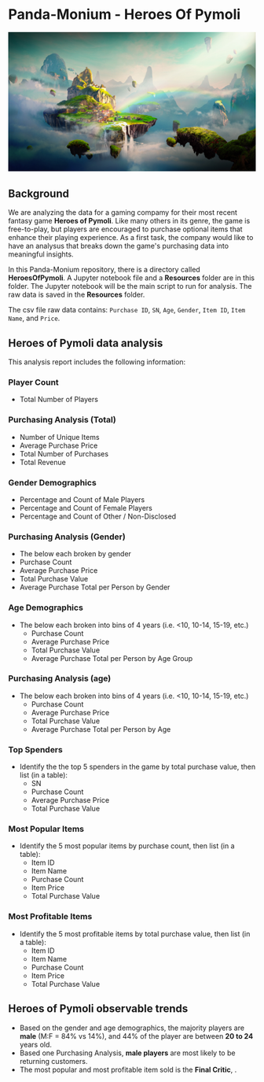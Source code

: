 # Panda-Monium - Heroes Of Pymoli

![Fantasy](https://github.com/PeiDay/Pandas-Challenge/blob/main/Fantasy.png)

## Background

We are analyzing the data for a gaming compamy for their most recent fantasy game **Heroes of Pymoli**.  Like many others in its genre, the game is free-to-play, but players are encouraged to purchase optional items that enhance their playing experience. As a first task, the company would like to have an analysus that breaks down the game's purchasing data into meaningful insights.

In this Panda-Monium repository, there is a directory called **HeroesOfPymoli**. A Jupyter notebook file and a **Resources** folder are in this folder. The Jupyter notebook will be the main script to run for analysis. The raw data is saved in the **Resources** folder.

The csv file raw data contains: `Purchase ID`, `SN`, `Age`, `Gender`, `Item ID`, `Item Name`, and `Price`.  


## Heroes of Pymoli data analysis

This analysis report includes the following information:

### Player Count

* Total Number of Players

### Purchasing Analysis (Total)

* Number of Unique Items
* Average Purchase Price
* Total Number of Purchases
* Total Revenue

### Gender Demographics

* Percentage and Count of Male Players
* Percentage and Count of Female Players
* Percentage and Count of Other / Non-Disclosed

### Purchasing Analysis (Gender)

* The below each broken by gender
* Purchase Count
* Average Purchase Price
* Total Purchase Value
* Average Purchase Total per Person by Gender

### Age Demographics

* The below each broken into bins of 4 years (i.e. &lt;10, 10-14, 15-19, etc.)
    * Purchase Count
    * Average Purchase Price
    * Total Purchase Value
    * Average Purchase Total per Person by Age Group

### Purchasing Analysis (age)

* The below each broken into bins of 4 years (i.e. &lt;10, 10-14, 15-19, etc.)
    * Purchase Count
    * Average Purchase Price
    * Total Purchase Value
    * Average Purchase Total per Person by Age

### Top Spenders

* Identify the the top 5 spenders in the game by total purchase value, then list (in a table):
    * SN
    * Purchase Count
    * Average Purchase Price
    * Total Purchase Value

### Most Popular Items

* Identify the 5 most popular items by purchase count, then list (in a table):
    * Item ID
    * Item Name
    * Purchase Count
    * Item Price
    * Total Purchase Value

### Most Profitable Items

* Identify the 5 most profitable items by total purchase value, then list (in a table):
    * Item ID
    * Item Name
    * Purchase Count
    * Item Price
    * Total Purchase Value

## Heroes of Pymoli observable trends

* Based on the gender and age demographics, the majority players are **male** (M:F = 84% vs 14%), and 44% of the player are between **20 to 24** years old.
* Based one Purchasing Analysis, **male players** are most likely to be returning customers.
* The most popular and most profitable item sold is the **Final Critic**, . 
    

